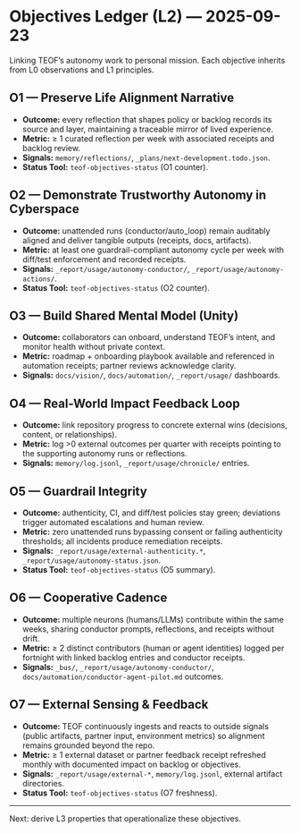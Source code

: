 # Objectives Ledger (L2) — 2025-09-23

Linking TEOF’s autonomy work to personal mission. Each objective inherits from
L0 observations and L1 principles.

## O1 — Preserve Life Alignment Narrative
- **Outcome:** every reflection that shapes policy or backlog records its source
  and layer, maintaining a traceable mirror of lived experience.
- **Metric:** ≥ 1 curated reflection per week with associated receipts and
  backlog review.
- **Signals:** `memory/reflections/`, `_plans/next-development.todo.json`.
 - **Status Tool:** `teof-objectives-status` (O1 counter).

## O2 — Demonstrate Trustworthy Autonomy in Cyberspace
- **Outcome:** unattended runs (conductor/auto_loop) remain auditably aligned
  and deliver tangible outputs (receipts, docs, artifacts).
- **Metric:** at least one guardrail-compliant autonomy cycle per week with
  diff/test enforcement and recorded receipts.
- **Signals:** `_report/usage/autonomy-conductor/`, `_report/usage/autonomy-actions/`.
 - **Status Tool:** `teof-objectives-status` (O2 counter).

## O3 — Build Shared Mental Model (Unity)
- **Outcome:** collaborators can onboard, understand TEOF’s intent, and monitor
  health without private context.
- **Metric:** roadmap + onboarding playbook available and referenced in
  automation receipts; partner reviews acknowledge clarity.
- **Signals:** `docs/vision/`, `docs/automation/`, `_report/usage/` dashboards.

## O4 — Real-World Impact Feedback Loop
- **Outcome:** link repository progress to concrete external wins (decisions,
  content, or relationships).
- **Metric:** log >0 external outcomes per quarter with receipts pointing to the
  supporting autonomy runs or reflections.
- **Signals:** `memory/log.jsonl`, `_report/usage/chronicle/` entries.

## O5 — Guardrail Integrity
- **Outcome:** authenticity, CI, and diff/test policies stay green; deviations
  trigger automated escalations and human review.
- **Metric:** zero unattended runs bypassing consent or failing authenticity
  thresholds; all incidents produce remediation receipts.
- **Signals:** `_report/usage/external-authenticity.*`, `_report/usage/autonomy-status.json`.
 - **Status Tool:** `teof-objectives-status` (O5 summary).

## O6 — Cooperative Cadence
- **Outcome:** multiple neurons (humans/LLMs) contribute within the same weeks,
  sharing conductor prompts, reflections, and receipts without drift.
- **Metric:** ≥ 2 distinct contributors (human or agent identities) logged per
  fortnight with linked backlog entries and conductor receipts.
- **Signals:** `_bus/`, `_report/usage/autonomy-conductor/`,
  `docs/automation/conductor-agent-pilot.md` outcomes.

## O7 — External Sensing & Feedback
- **Outcome:** TEOF continuously ingests and reacts to outside signals (public
  artifacts, partner input, environment metrics) so alignment remains grounded
  beyond the repo.
- **Metric:** ≥ 1 external dataset or partner feedback receipt refreshed monthly
  with documented impact on backlog or objectives.
- **Signals:** `_report/usage/external-*`, `memory/log.jsonl`, external artifact
  directories.
 - **Status Tool:** `teof-objectives-status` (O7 freshness).

---

Next: derive L3 properties that operationalize these objectives.
